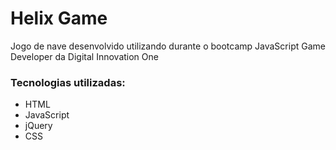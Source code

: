 # Helix Game



Jogo de nave desenvolvido utilizando durante o bootcamp JavaScript Game Developer da Digital Innovation One



### Tecnologias utilizadas:	 

- HTML
- JavaScript
- jQuery
- CSS

